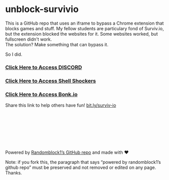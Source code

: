 # unblock-survivio
This is a GitHub repo that uses an iframe to bypass a Chrome extension that blocks games and stuff. My fellow students are particulary fond of Surviv.io, but the extension blocked the websites for it. Some websites worked, but fullscreen didn't work.
<br>
The solution? Make something that can bypass it.
<br>

So I did.

### [Click Here to Access DISCORD](https://discordapp.com/channels/@me "Surviv.io Unblocked!")
### [Click Here to Access Shell Shockers](https://randomblock1.github.io/unblock-survivio/shellshockers.html "Shell Shockers Unblocked!")
### [Click Here to Access Bonk.io](https://randomblock1.github.io/unblock-survivio/bonk.html "Bonk.io Unblocked!")
Share this link to help others have fun! [bit.ly/surviv-io](http://bit.ly/surviv-io)
<br><br><br><br><br><br><br><br>

Powered by [Randomblock1’s GitHub repo](https://github.com/Randomblock1/unblock-survivio) and made with ❤️

Note: if you fork this, the paragraph that says “powered by randomblock1’s github repo” must be preserved and not removed or edited on any page. Thanks.
